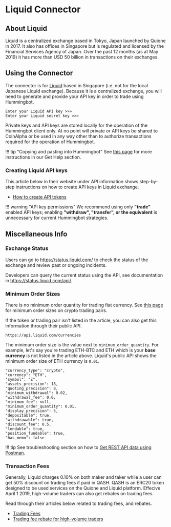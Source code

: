 # Liquid Connector

## About Liquid

Liquid is a centralized exchange based in Tokyo, Japan launched by Quione in 2017. It also has offices in Singapore but is regulated and licensed by the Financial Services Agency of Japan. Over the past 12 months (as at May 2019) it has more than USD 50 billion in transactions on their exchanges.


## Using the Connector

The connector is for [Liquid](https://www.liquid.com/) based in Singapore (i.e. not for the local Japanese Liquid exchange). Because it is a centralized exchange, you will need to generate and provide your API key in order to trade using Hummingbot.

```
Enter your Liquid API key >>>
Enter your Liquid secret key >>>
```

Private keys and API keys are stored locally for the operation of the Hummingbot client only. At no point will private or API keys be shared to CoinAlpha or be used in any way other than to authorize transactions required for the operation of Hummingbot.

!!! tip "Copying and pasting into Hummingbot"
    See [this page](https://docs.hummingbot.io/support/how-to/#paste-items-from-clipboard-in-putty) for more instructions in our Get Help section.


### Creating Liquid API keys

This article below in their website under API information shows step-by-step instructions on how to create API keys in Liquid exchange.

* [How to create API tokens](https://help.liquid.com/en/articles/2285018-how-to-create-api-tokens)

!!! warning "API key permissions"
    We recommend using only **"trade"** enabled API keys; enabling **"withdraw", "transfer", or the equivalent** is unnecessary for current Hummingbot strategies.


## Miscellaneous Info

### Exchange Status

Users can go to https://status.liquid.com/ to check the status of the exchange and review past or ongoing incidents.

Developers can query the current status using the API, see documentation in https://status.liquid.com/api/.


### Minimum Order Sizes

There is no minimum order quantity for trading fiat currency. See [this page](https://help.liquid.com/en/articles/3339119-minimum-order-quantity) for minimum order sizes on crypto trading pairs.

If the token or trading pair isn't listed in the article, you can also get this information through their public API.

```
https://api.liquid.com/currencies
```

The minimum order size is the value next to `minimum_order_quantity`. For example, let's say you're trading ETH-BTC and ETH which is your **base currency** is not listed in the article above. Liquid's public API shows the minimum order size of ETH currency is `0.01`.

```
"currency_type": "crypto",
"currency": "ETH",
"symbol": "Ξ",
"assets_precision": 18,
"quoting_precision": 8,
"minimum_withdrawal": 0.02,
"withdrawal_fee": 0.0,
"minimum_fee": null,
"minimum_order_quantity": 0.01,
"display_precision": 5,
"depositable": true,
"withdrawable": true,
"discount_fee": 0.5,
"lendable": true,
"position_fundable": true,
"has_memo": false
```

!!! tip
    See troubleshooting section on how to [Get REST API data using Postman](/support/how-to/#get-rest-api-data-using-postman).


### Transaction Fees

Generally, Liquid charges 0.10% on both maker and taker while a user can get 50% discount on trading fees if paid in QASH. QASH is an ERC20 token designed to be used services on the Quione and Liquid platform. Effecive April 1 2019, high-volume traders can also get rebates on trading fees.

Read through their articles below related to trading fees, and rebates.

* [Trading Fees](https://help.liquid.com/en/articles/2273126-trading-fees)
* [Trading fee rebate for high-volume traders](https://help.liquid.com/en/articles/2825019-trading-fee-rebate-for-high-volume-traders)